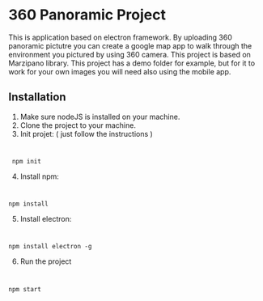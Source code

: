 # 360 Panoramic Project #
This is application based on electron framework.
By uploading 360 panoramic pictutre you can create a google map app to walk through the environment you pictured by using 360 camera. 
This project is based on Marzipano library.
This project has a demo folder for example, but for it to work for your own images you will need also using the mobile app.

## Installation ##
  1. Make sure nodeJS is installed on your machine.
  2. Clone the project to your machine.
  3. Init projet: ( just follow the instructions )
  #
     npm init
  4. Install npm:
  #
    npm install
    
  5. Install electron:
  #
    npm install electron -g
    
  6. Run the project
  #
    npm start
    
    
